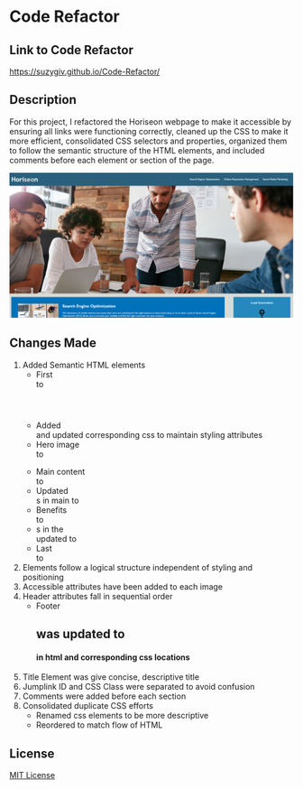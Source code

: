 # Code Refactor
## Link to Code Refactor
https://suzygiv.github.io/Code-Refactor/

## Description

For this project, I refactored the Horiseon webpage to make it accessible by ensuring all links were functioning correctly, cleaned up the CSS to make it more efficient, consolidated CSS selectors and properties, organized them to follow the semantic structure of the HTML elements, and included comments before each element or section of the page. 

![Code Refator Landing Page](https://github.com/suzygiv/Code-Refactor/blob/master/images/Horizeon%20Landing%20Page.PNG)

## Changes Made

1. Added Semantic HTML elements 
    - First <div> to <header>
    - Added <nav> and updated corresponding css to maintain styling attributes
    - Hero image <div> to <figure>
    - Main content <div> to <main>
    - Updated <div>s in main to <section>
    - Benefits <div> to <aside>
    - <div>s in the <aside> updated to <sections>
    - Last <div> to <footer>
2. Elements follow a logical structure independent of styling and positioning
3. Accessible attributes have been added to each image
4. Header attributes fall in sequential order 
    - Footer <h2> was updated to <h4> in html and corresponding css locations
5. Title Element was give concise, descriptive title 
6. Jumplink ID and CSS Class were separated to avoid confusion
7. Comments were added before each section
8. Consolidated duplicate CSS efforts 
    - Renamed css elements to be more descriptive
    - Reordered to match flow of HTML

## License
[MIT License](http://opensource.org/licenses/mit-license.php)
